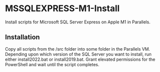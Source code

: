 # MSSQLEXPRESS-M1-Install
Install scripts for Microsoft SQL Server Express on Apple M1 in Parallels.

## Installation
Copy all scripts from the /src folder into some folder in the Parallels VM. Depending upon which version of the SQL Server you want to install, run either install2022.bat or install2019.bat. Grant elevated permissions for the PowerShell and wait until the script completes. 